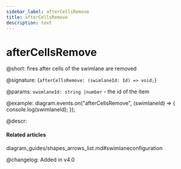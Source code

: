 ```yaml
---
sidebar_label: afterCellsRemove
title: afterCellsRemove 
description: text
---
```


# afterCellsRemove

@short: fires after cells of the swimlane are removed

@signature: {`afterCellsRemove: (swimlaneId: Id) => void;`}

@params:
`swimlaneId: string |number` - the id of the item

@example:
diagram.events.on("afterCellsRemove", (swimlaneId) => {
    console.log(swimlaneId);
});

@descr:

#### Related articles

diagram_guides/shapes_arrows_list.md#swimlaneconfiguration

@changelog:
Added in v4.0
